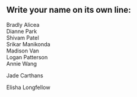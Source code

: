 ## Write your name on its own line:   

Bradly Alicea  
Dianne Park  
Shivam Patel    
Srikar Manikonda  
Madison Van  
Logan Patterson  
Annie Wang

Jade Carthans


Elisha Longfellow
